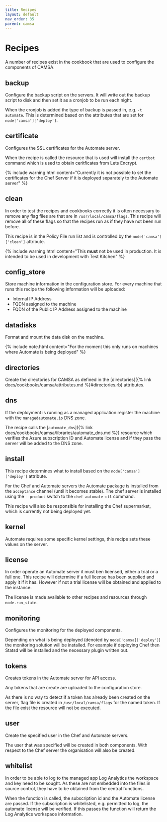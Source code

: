 ```yaml
---
title: Recipes
layout: default
nav_order: 35
parent: camsa
---
```


# Recipes

A number of recipes exist in the cookbook that are used to configure the components of CAMSA.

## backup

Configure the backup script on the servers. It will write out the backup script to disk and then set it as a cronjob to be run each night.

When the cronjob is added the type of backup is passed in, e.g. `-t automate`. This is determined based on the attributes that are set for `node['camsa']['deploy']`.

## certificate

Configures the SSL certificates for the Automate server.

When the recipe is called the resource that is used will install the `certbot` command which is used to obtain ceritficates from Lets Encrypt.

{% include warning.html content="Currently it is not possible to set the certificates for the Chef Server if it is deployed separately to the Automate server" %}

## clean

In order to test the recipes and cookbooks correctly it is often necessary to remove any flag files are that are in `/usr/local/camsa/flags`. This recipe will remove all of these flags so that the recipes run as if they have not been run before.

This recipe is in the Policy File run list and is controlled by the `node['camsa']['clean']` attribute.

{% include warning.html content="This **must** not be used in production. It is intended to be used in development with Test Kitchen" %}

## config_store

Store machine information in the configuration store. For every machine that runs this recipe the following information will be uploaded:

 - Internal IP Address
 - FQDN assigned to the machine
 - FQDN of the Public IP Address assigned to the machine

## datadisks

Format and mount the data disk on the machine.

{% include note.html content="For the moment this only runs on machines where Automate is being deployed" %}

## directories

Create the directories for CAMSA as defined in the [directories]({% link docs/cookbooks/camsa/attributes.md %}#directories.rb) attributes.

## dns

If the deployment is running as a managed application register the machine with the `managedautomate.io` DNS zone.

The recipe calls the [`automate_dns`]({% link docs/cookbooks/camsa/libraries/automate_dns.md %}) resource which verifies the Azure subscription ID and Automate license and if they pass the server will be added to the DNS zone.

## install

This recipe determines what to install based on the `node['camsa']['deploy']` attribute.

For the Chef and Automate servers the Automate package is installed from the `acceptance` channel (until it becomes stable). The chef server is installed using the `--product` switch to the `chef-automate-ctl` command.

This recipe will also be responsible for installing the Chef supermarket, which is currently not being deployed yet.

## kernel

Automate requires some specific kernel settings, this recipe sets these values on the server.

## license

In order operate an Automate server it must ben licensed, either a trial or a full one. This recipe will determine if a full license has been supplied and apply it if it has. However if not a trial license will be obtained and applied to the instance.

The license is made available to other recipes and resources through `node.run_state`.

## monitoring

Configures the monitoring for the deployed components.

Depending on what is being deployed (denoted by `node['camsa]['deploy']`) the monitoring solution will be installed. For example if deploying Chef then Statsd will be installed and the necessary plugin written out.

## tokens

Creates tokens in the Automate server for API access.

Any tokens that are create are uploaded to the configuration store.

As there is no way to detect if a token has already been created on the server, flag file is created in `/usr/local/camsa/flags` for the named token. If the file exist the resource will not be executed.

## user

Create the specified user in the Chef and Automate servers.

The user that was specified will be created in both components. With respect to the Chef server the organisation will also be created.

## whitelist

In order to be able to log to the managed app Log Analytics the workspace and key need to be sought. As these are not embedded into the files in source control, they have to be obtained from the central functions.

When the function is called, the subscription id and the Automate license are passed. If the subscription is whitelisted, e.g. permitted to log, the automate license will be verified. If this passes the function will return the Log Analytics workspace information.